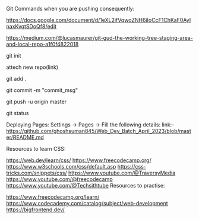 Git Commands when you are pushing consequently:

https://docs.google.com/document/d/1eXL2ifVqwoZNH6iIoCcF1ChKaF0AyInaxKvqtSDoQf8/edit

https://medium.com/@lucasmaurer/git-gud-the-working-tree-staging-area-and-local-repo-a1f0f4822018

git init

attech new repo(link)

git add .

git commit -m "commit_msg"

git push -u origin master

git status

Deploying Pages: Settings -> Pages -> Fill the following details:
link:- https://github.com/ghoshsuman845/Web_Dev_Batch_April_2023/blob/master/README.md


Resources to learn CSS:

https://web.dev/learn/css/
https://www.freecodecamp.org/
https://www.w3schools.com/css/default.asp
https://css-tricks.com/snippets/css/
https://www.youtube.com/@TraversyMedia
https://www.youtube.com/@freecodecamp
https://www.youtube.com/@Techsithtube
Resources to practise:

https://www.freecodecamp.org/learn/
https://www.codecademy.com/catalog/subject/web-development
https://bigfrontend.dev/
